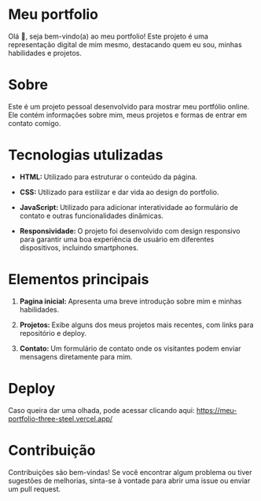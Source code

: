 # Meu portfolio
 Olá 👋, seja bem-vindo(a) ao meu portfolio! Este projeto é uma representação digital de mim mesmo, destacando quem eu sou, minhas habilidades e projetos.

# Sobre
Este é um projeto pessoal desenvolvido para mostrar meu portfólio online. Ele contém informações sobre mim, meus projetos e formas de entrar em contato comigo.

# Tecnologias utulizadas
<ul>
  <li>
    <p><strong>HTML: </strong>Utilizado para estruturar o conteúdo da página.</p>
  </li>
  <li>
    <p><strong>CSS: </strong>Utilizado para estilizar e dar vida ao design do portfolio.</p>
  </li>
  <li>
    <p><strong>JavaScript: </strong>Utilizado para adicionar interatividade ao formulário de contato e outras funcionalidades dinâmicas.</p>
  </li>
  <li>
    <p><strong>Responsividade: </strong>O projeto foi desenvolvido com design responsivo para garantir uma boa experiência de usuário em diferentes dispositivos, incluindo smartphones.</p>
  </li>
</ul>

# Elementos principais
<ol>
  <li>
    <p><strong>Pagina inicial: </strong>Apresenta uma breve introdução sobre mim e minhas habilidades.</p>
  </li>
  <li>
    <p><strong>Projetos: </strong>Exibe alguns dos meus projetos mais recentes, com links para repositório e deploy.</p>
  </li>
  <li>
    <p><strong>Contato: </strong>Um formulário de contato onde os visitantes podem enviar mensagens diretamente para mim.</p>
  </li>
</ol>

# Deploy
Caso queira dar uma olhada, pode acessar clicando aqui: https://meu-portfolio-three-steel.vercel.app/

# Contribuição
Contribuições são bem-vindas! Se você encontrar algum problema ou tiver sugestões de melhorias, sinta-se à vontade para abrir uma issue ou enviar um pull request.

